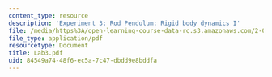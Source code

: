 ```yaml
---
content_type: resource
description: 'Experiment 3: Rod Pendulum: Rigid body dynamics I'
file: /media/https%3A/open-learning-course-data-rc.s3.amazonaws.com/2-004-modeling-dynamics-and-control-ii-spring-2003/84549a7448f6ec5a7c47dbdd9e8bddfa_Lab3.pdf
file_type: application/pdf
resourcetype: Document
title: Lab3.pdf
uid: 84549a74-48f6-ec5a-7c47-dbdd9e8bddfa
---
```

